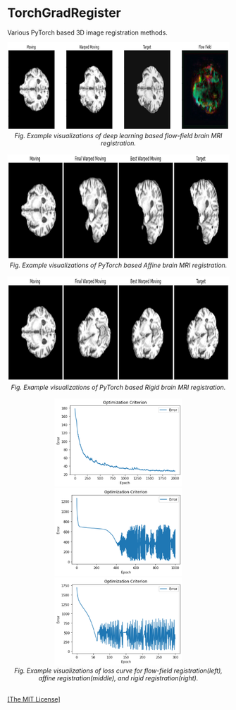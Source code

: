 <h1>TorchGradRegister</h1>
<p>Various PyTorch based 3D image registration methods.</p>

<p align="center">
    <img width="900" height="200" src="https://github.com/AgamChopra/TorchGradRegister/blob/main/assets/flow_test.jpg">
    <br><i>Fig. Example visualizations of deep learning based flow-field brain MRI registration.</i><br><br>
    <img width="900" height="240" src="https://github.com/AgamChopra/TorchGradRegister/blob/main/assets/affine_test.jpg">
    <br><i>Fig. Example visualizations of PyTorch based Affine brain MRI registration.</i><br><br>
    <img width="900" height="240" src="https://github.com/AgamChopra/TorchGradRegister/blob/main/assets/rigid_test.jpg">
    <br><i>Fig. Example visualizations of PyTorch based Rigid brain MRI registration.</i><br><br>
    <img width="290" height="200" src="https://github.com/AgamChopra/TorchGradRegister/blob/main/assets/flow_test_loss.png"> 
    <img width="290" height="200" src="https://github.com/AgamChopra/TorchGradRegister/blob/main/assets/affine_test_loss.png">
    <img width="290" height="200" src="https://github.com/AgamChopra/TorchGradRegister/blob/main/assets/rigid_test_loss.png">
    <br><i>Fig. Example visualizations of loss curve for flow-field registration(left), affine registration(middle), and rigid registration(right).</i><br><br>
</p>

<p><a href="https://raw.githubusercontent.com/AgamChopra/TorchGradRegister/main/LICENSE.md" target="blank">[The MIT License]</a></p>
